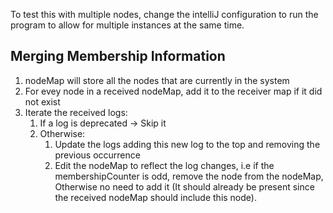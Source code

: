 To test this with multiple nodes, change the intelliJ
configuration to run the program to allow for multiple instances at the same time.

## Merging Membership Information
1. nodeMap will store all the nodes that are currently in the system
2. For evey node in a received nodeMap, add it to the receiver map if it did not exist
3. Iterate the received logs:
   1. If a log is deprecated -> Skip it
   2. Otherwise:
      1. Update the logs adding this new log to the top and removing the previous occurrence
      2. Edit the nodeMap to reflect the log changes, i.e if the membershipCounter is odd, remove the node from the nodeMap, Otherwise
no need to add it (It should already be present since the received nodeMap should include this node).

